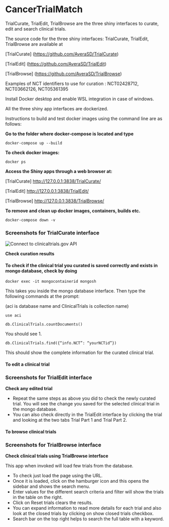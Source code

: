 # CancerTrialMatch
TrialCurate, TrialEdit, TrialBrowse are the three shiny interfaces to curate, edit and search clinical trials. 

The source code for the three shiny interfaces: TrialCurate, TrialEdit, TrialBrowse are available at

[TrialCurate] (https://github.com/AveraSD/TrialCurate)

[TrialEdit] (https://github.com/AveraSD/TrialEdit)

[TrialBrowse] (https://github.com/AveraSD/TrialBrowse)

Examples of NCT identifiers to use for curation : NCT02428712, NCT03662126, NCT05361395 

Install Docker desktop and enable WSL integration in case of windows.

All the three shiny app interfaces are dockerized. 

Instructions to build and test docker images using the command line are as follows:

**Go to the folder where docker-compose is located and type**

```docker-compose up --build```

**To check docker images:**

```docker ps```

**Access the Shiny apps through a web browser at:**

[TrialCurate] http://127.0.0.1:3838/TrialCurate/

[TrialEdit] http://127.0.0.1:3838/TrialEdit/

[TrialBrowse] http://127.0.0.1:3838/TrialBrowse/


**To remove and clean up docker images, containers, builds etc.**

```docker-compose down -v```

### Screenshots for TrialCurate interface ###

![Connect to clinicaltrials.gov API](images/curate01.png)

**Check curation results**

#### To check if the clinical trial you curated is saved correctly and exists in mongo database, check by doing #### 

```docker exec -it mongocontainerid mongosh```

This takes you inside the mongo database interface. Then type the following commands at the prompt:

(aci is database name and ClinicalTrials is collection name)

```use aci```

```db.ClinicalTrials.countDocuments()```

You should see 1.

```db.ClinicalTrials.find({“info.NCT”: “yourNCTid”})```

This should show the complete information for the curated clinical trial. 

#### To edit a clinical trial ####

### Screenshots for TrialEdit interface ###

**Check any edited trial**

- Repeat the same steps as above you did to check the newly curated trial. You will see the change you saved for the selected clinical trial in the mongo database. 
- You can also check directly in the TrialEdit interface by clicking the trial and looking at the two tabs Trial Part 1 and Trial Part 2.

#### To browse clinical trials ####

### Screenshots for TrialBrowse interface ###

**Check clinical trials using TrialBrowse interface**

This app when invoked will load few trials from the database. 

- To check just load the page using the URL. 
- Once it is loaded, click on the hamburger icon and this opens the sidebar and shows the search menu. 
- Enter values for the different search criteria and filter will show the trials in the table on the right.
- Click on Reset trials clears the results.
- You can expand information to read more details for each trial and also look at the closed trials by clicking on show closed trials checkbox.
- Search bar on the top right helps to search the full table with a keyword.
